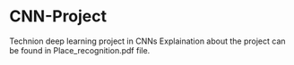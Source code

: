 # CNN-Project
Technion deep learning project in CNNs
Explaination about the project can be found in Place_recognition.pdf file.
